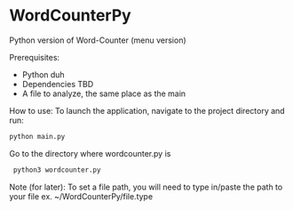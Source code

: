 # WordCounterPy
Python version of Word-Counter (menu version)

Prerequisites:
- Python duh
- Dependencies TBD
- A file to analyze, the same place as the main

How to use:
   To launch the application, navigate to the project directory and run:
   ```bash
   python main.py
   ```
   Go to the directory where wordcounter.py is
   ```bash
    python3 wordcounter.py
   ```


Note (for later):
To set a file path, you will need to type in/paste the path to your file
ex. ~/WordCounterPy/file.type
